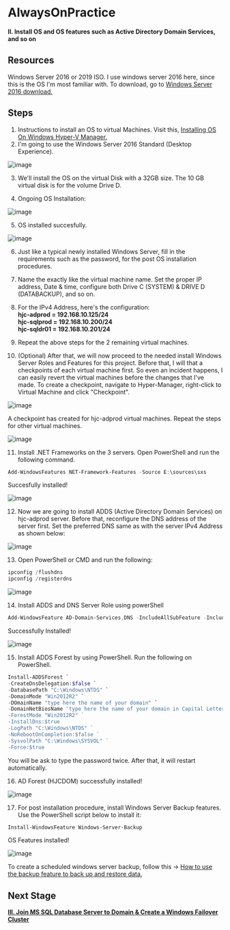 # AlwaysOnPractice

**II. Install OS and OS features such as Active Directory Domain Services, and so on**
<br/>

**Resources**
------------------------------------------------------------------------------------------------------------------------------------
Windows Server 2016 or 2019 ISO. I use windows server 2016 here, since this is the OS I'm most familiar with. To download, go to [Windows Server 2016 download.](https://www.microsoft.com/en-us/evalcenter/download-windows-server-2016) <br/>

**Steps**
------------------------------------------------------------------------------------------------------------------------------------
1. Instructions to install an OS to virtual Machines. Visit this, [Installing OS On Windows Hyper-V Manager.](https://www.c-sharpcorner.com/UploadFile/746cd9/installing-os-on-windows-hyper-v-manager/) <br/>
2. I'm going to use the Windows Server 2016 Standard (Desktop Experience).

![image](https://user-images.githubusercontent.com/95063830/170939074-549ff061-3589-4ca8-8151-8a689129811f.png)

3. We'll install the OS on the virtual Disk with a 32GB size. The 10 GB virtual disk is for the volume Drive D.

4. Ongoing OS Installation:

![image](https://user-images.githubusercontent.com/95063830/170940628-2c7042dc-f61c-475a-9823-cbf9dabc2bdb.png)

5. OS installed succesfully.

![image](https://user-images.githubusercontent.com/95063830/170941210-91081907-2ffe-4ef4-9fef-b9d9ee0a6752.png)

6. Just like a typical newly installed Windows Server, fill in the requirements such as the password, for the post OS installation procedures.  <br/>
7. Name the exactly like the virtual machine name. Set the proper IP address, Date & time, configure both Drive C (SYSTEM) & DRIVE D (DATABACKUP), and so on.  <br/>
8. For the IPv4 Address, here's the configuration:  <br/>
**hjc-adprod  = 192.168.10.125/24**  <br/>
**hjc-sqlprod = 192.168.10.200/24**  <br/>
**hjc-sqldr01 = 192.168.10.201/24**  <br/>

9. Repeat the above steps for the 2 remaining virtual machines. <br/>
10. (Optional) After that, we will now proceed to the needed install Windows Server Roles and Features for this project. Before that, I will that a checkpoints of each virtual machine first. So even an incident happens, I can easily revert the virtual machines before the changes that I've made. To create a checkpoint, navigate to Hyper-Manager, right-click to Virtual Machine and click "Checkpoint". 

![image](https://user-images.githubusercontent.com/95063830/171326297-1aa494a6-2735-4677-9a91-f054c4f9262c.png)

A checkpoint has created for hjc-adprod virtual machines. Repeat the steps for other virtual machines.

![image](https://user-images.githubusercontent.com/95063830/171326462-17cb363e-7dab-40f9-8340-d54f84b28fed.png)

11. Install .NET Frameworks on the 3 servers. Open PowerShell and run the following command.

```PowerShell
Add-WindowsFeatures NET-Framework-Features -Source E:\sources\sxs
```

Succesfully installed!

![image](https://user-images.githubusercontent.com/95063830/171327635-76bfcc94-89b3-4f65-b43d-3db87b5a0914.png)

12. Now we are going to install ADDS (Active Directory Domain Services) on hjc-adprod server. Before that, reconfigure the DNS address of the server first. Set the preferred DNS same as with the server IPv4 Address as shown below:

![image](https://user-images.githubusercontent.com/95063830/171328607-3cfec5da-e1d2-4057-ad41-50732fc1447d.png)

13. Open PowerShell or CMD and run the following:

```PowerShell
ipconfig /flushdns
ipconfig /registerdns
```

![image](https://user-images.githubusercontent.com/95063830/171328779-d0234ebc-83bf-469c-b1e8-5dec48c2d0c4.png)

14. Install ADDS and DNS Server Role using powerShell

```PowerShell
Add-WindowsFeature AD-Domain-Services,DNS -IncludeAllSubFeature -IncludeManagementTools
```

Successfully Installed!

![image](https://user-images.githubusercontent.com/95063830/171332854-20bd8022-01ab-4144-bfcc-06c7a9b33e00.png)

15. Install ADDS Forest by using PowerShell. Run the following on PowerShell.

```PowerShell
Install-ADDSForest `
-CreateDnsDelegation:$false `
-DatabasePath "C:\Windows\NTDS" `
-DomainMode "Win2012R2" `
-DOmainName "type here the name of your domain" `
-DomainNetBiosName 'type here the name of your domain in Capital Letters" `
-ForestMode "Win2012R2" `
-InstallDns:$true
-LogPath "C:\Windows\NTDS" `
-NoRebootOnCompletion:$false `
-SysvolPath "C:\Windows\SYSVOL" `
-Force:$true
```

You will be ask to type the password twice. After that, it will restart automatically. <br/>

16. AD Forest (HJCDOM) successfully installed!

![image](https://user-images.githubusercontent.com/95063830/171442420-fcc580be-efbe-4d93-8190-9d8cef2df2d1.png)

17. For post installation procedure, install Windows Server Backup features. Use the PowerShell script below to install it:

```PowerShell
Install-WindowsFeature Windows-Server-Backup
```

OS Features installed!

![image](https://user-images.githubusercontent.com/95063830/171443979-a277cccc-bd79-4d47-8b97-d63983a5fe9e.png)


To create a scheduled windows server backup, follow this -> [How to use the backup feature to back up and restore data.](https://docs.microsoft.com/en-us/troubleshoot/windows-server/backup-and-storage/use-backup-feature-back-up-restore-data)

**Next Stage**
------------------------------------------------------------------------------------------------------------------------------------

[**III. Join MS SQL Database Server to Domain & Create a Windows Failover Cluster**](https://github.com/fortehub/AlwaysOnPractice/blob/317c69b5cb15e205538b469f847784d8688564db/III.%20Join%20MS%20SQL%20Database%20Server%20to%20Domain%20&%20Create%20a%20Windows%20Failover%20Cluster.md)



